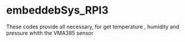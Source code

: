 # embeddebSys_RPI3
These codes provide all necessary, for get temperature , humidity and pressure whith the VMA385 sensor
